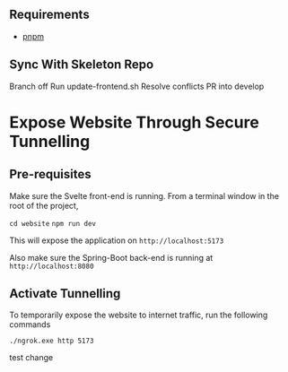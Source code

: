 ## Requirements

- [pnpm](https://pnpm.io/installation)

## Sync With Skeleton Repo

Branch off
Run update-frontend.sh
Resolve conflicts
PR into develop

# Expose Website Through Secure Tunnelling

## Pre-requisites
Make sure the Svelte front-end is running. From a terminal window in the root of the project,

`cd website`
`npm run dev`

This will expose the application on `http://localhost:5173`

Also make sure the Spring-Boot back-end is running at `http://localhost:8080`

## Activate Tunnelling
To temporarily expose the website to internet traffic, run the following commands

`./ngrok.exe http 5173`

test change
